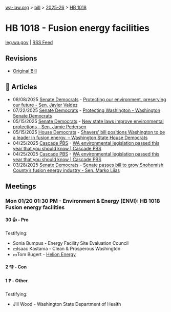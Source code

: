 [wa-law.org](/) > [bill](/bill/) > [2025-26](/bill/2025-26/) > [HB 1018](/bill/2025-26/hb/1018/)

# HB 1018 - Fusion energy facilities
[leg.wa.gov](https://app.leg.wa.gov/billsummary?BillNumber=1018&Year=2025&Initiative=false) | [RSS Feed](./rss.xml)

## Revisions
* [Original Bill](1/)

## 📰 Articles
* 08/08/2025 [Senate Democrats](/org/senate_democrats/) - [Protecting our environment, preserving our future - Sen. Javier Valdez](https://senatedemocrats.wa.gov/valdez/2025/08/08/protecting-our-environment-preserving-our-future/#:~:text=HB%201018)
* 07/22/2025 [Senate Democrats](/org/senate_democrats/) - [Protecting Washington - Washington Senate Democrats](https://senatedemocrats.wa.gov/protecting-washington/#:~:text=HB%201018)
* 05/15/2025 [Senate Democrats](/org/senate_democrats/) - [New state laws improve environmental protections - Sen. Jamie Pedersen](https://senatedemocrats.wa.gov/pedersen/2025/05/15/new-state-laws-improve-environmental-protections/#:~:text=HB%201018)
* 05/15/2025 [House Democrats](/org/house_democrats/) - [Shavers’ bill positions Washington to be a leader in fusion energy. – Washington State House Democrats](https://housedemocrats.wa.gov/blog/2025/05/15/shavers-bill-positions-washington-to-be-a-leader-in-fusion-energy/#:~:text=House%20Bill%201018)
* 04/25/2025 [Cascade PBS](/org/cascade_pbs/) - [WA environmental legislation passed this year that you should know | Cascade PBS](https://www.cascadepbs.org/environment/2025/04/wa-environmental-legislation-passed-year-you-should-know#:~:text=House%20Bill%201018)
* 04/25/2025 [Cascade PBS](/org/cascade_pbs/) - [WA environmental legislation passed this year that you should know | Cascade PBS](https://www.cascadepbs.org/environment/2025/04/wa-environmental-legislation-passed-year-you-should-know/#:~:text=House%20Bill%201018)
* 03/28/2025 [Senate Democrats](/org/senate_democrats/) - [Senate passes bill to grow Snohomish County’s fusion energy industry - Sen. Marko Liias](https://senatedemocrats.wa.gov/liias/2025/03/28/senate-passes-bill-to-grow-snohomish-countys-fusion-energy-industry/#:~:text=House%20Bill%201018)

## Meetings
### Mon 01/20 01:30 PM - Environment & Energy (ENVI): HB 1018 Fusion energy facilities
#### 30 👍 - Pro
Testifying:
* Sonia Bumpus - Energy Facility Site Evaluation Council
* 💵Isaac Kastama - Clean & Prosperous Washington
* 💵Tom Bugert - [Helion Energy](/org/helion_energy/)

#### 2 👎 - Con

#### 1 ❓ - Other
Testifying:
* Jill Wood - Washington State Department of Health
